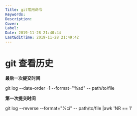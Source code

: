 ```yaml
---
Title: git常用命令
Keywords: 
Description: 
Cover: 
Label: 
Date: 2019-11-28 21:40:44
LastEditTime: 2019-11-28 21:49:42
---
```


# git 查看历史

**最后一次提交时间**

git log  --date-order -1 --format="%ad" -- path/to/file

**第一次提交时间**

git log --reverse --format="%ci" -- path/to/file |awk 'NR == 1'

